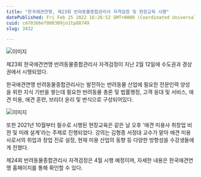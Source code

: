```yaml
---
title: "한국애견연맹, 제23회 반려동물종합관리사 자격검정 및 현장교육 시행"
datePublished: Fri Feb 25 2022 16:26:52 GMT+0000 (Coordinated Universal Time)
cuid: cm70366ef000309jo1tp88749
slug: 3432

---
```



![이미지](https://cdn.hashnode.com/res/hashnode/image/upload/v1739254410192/ba445e57-ed1a-455a-89d7-8646fa03c476.jpeg)

제23회 한국애견연맹 반려동물종합관리사 자격검정이 지난 2월 12일에 수도권과 경상권에서 시행되었다.

한국애견연맹 반려동물종합관리사는 발전하는 반려동물 산업에 필요한 전문인력 양성을 위한 지식 기반을 쌓는데 필요한 반려동물 총론 및 법률행정, 고객 응대 및 서비스, 애견 미용, 애견 훈련, 브리더 윤리 및 번식으로 구성되어있다.

![이미지](https://cdn.hashnode.com/res/hashnode/image/upload/v1739254412146/3af22777-77ca-4b3f-83b7-511afad1ff43.jpeg)

또한 2021년 10월부터 필수로 시행된 현장교육은 같은 날 오후 '애견 미용사 취창업 비젼 및 미래 설계'라는 주제로 진행되었다. 강의는 김형종 서정대 교수가 맡아 애견 미용사로서의 취업과 창업 진로 설정, 현재 미용 산업의 동향 등 다양한 방향성을 수강생들에게 전했다.

제24회 반려동물종합관리사 자격검정은 4월 시행 예정이며, 자세한 내용은 한국애견연맹 홈페이지를 통해 확인할 수 있다.